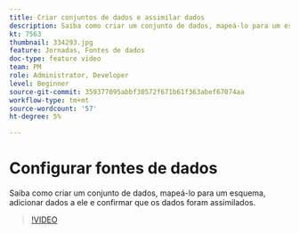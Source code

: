 ```yaml
---
title: Criar conjuntos de dados e assimilar dados
description: Saiba como criar um conjunto de dados, mapeá-lo para um esquema, adicionar dados a ele e confirmar que os dados foram assimilados.
kt: 7563
thumbnail: 334293.jpg
feature: Jornadas, Fontes de dados
doc-type: feature video
team: PM
role: Administrator, Developer
level: Beginner
source-git-commit: 359377095abbf30572f671b61f363abef67074aa
workflow-type: tm+mt
source-wordcount: '57'
ht-degree: 5%

---
```



# Configurar fontes de dados

Saiba como criar um conjunto de dados, mapeá-lo para um esquema, adicionar dados a ele e confirmar que os dados foram assimilados.

>[!VIDEO](https://video.tv.adobe.com/v/334293?quality=12)
